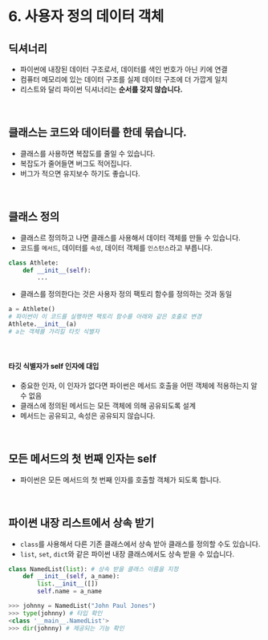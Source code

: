 # 6. 사용자 정의 데이터 객체

## 딕셔너리
- 파이썬에 내장된 데이터 구조로서, 데이터를 색인 번호가 아닌 키에 연결
- 컴퓨터 메모리에 있는 데이터 구조를 실제 데이터 구조에 더 가깝게 일치
- 리스트와 달리 파이썬 딕셔너리는 **순서를 갖지 않습니다.**
<br>

## 클래스는 코드와 데이터를 한데 묶습니다.
- 클래스를 사용하면 복잡도를 줄일 수 있습니다.
- 복잡도가 줄어들면 버그도 적어집니다.
- 버그가 적으면 유지보수 하기도 좋습니다.
<br>

## 클래스 정의
- 클래스르 정의하고 나면 클래스를 사용해서 데이터 객체를 만들 수 있습니다.
- 코드를 `메서드`, 데이터를 `속성`, 데이터 객체를 `인스턴스`라고 부릅니다.
```python
class Athlete:
    def __init__(self):
        ...
```
- 클래스를 정의한다는 것은 사용자 정의 팩토리 함수를 정의하는 것과 동일
```python
a = Athlete()
# 파이썬이 이 코드를 실행하면 팩토리 함수를 아래와 같은 호출로 변경
Athlete.__init__(a)
# a는 객체를 가리킬 타킷 식별자
```
<br>

#### 타깃 식별자가 self 인자에 대입
- 중요한 인자, 이 인자가 없다면 파이썬은 메서드 호출을 어떤 객체에 적용하는지 알 수 없음
- 클래스에 정의된 메서드는 모든 객체에 의해 공유되도록 설계
- 메서드는 공유되고, 속성은 공유되지 않습니다.
<br>

## 모든 메서드의 첫 번째 인자는 self
- 파이썬은 모든 메서드의 첫 번째 인자를 호출할 객체가 되도록 합니다.
<br>

## 파이썬 내장 리스트에서 상속 받기
- `class`를 사용해서 다른 기존 클래스에서 상속 받아 클래스를 정의할 수도 있습니다.
- `list`, `set`, `dict`와 같은 파이썬 내장 클래스에서도 상속 받을 수 있습니다.
```python
class NamedList(list): # 상속 받을 클래스 이름을 지정
    def __init__(self, a_name):
        list.__init__([])
        self.name = a_name

>>> johnny = NamedList("John Paul Jones")
>>> type(johnny) # 타입 확인
<class '__main__.NamedList'>
>>> dir(johnny) # 제공되는 기능 확인
```